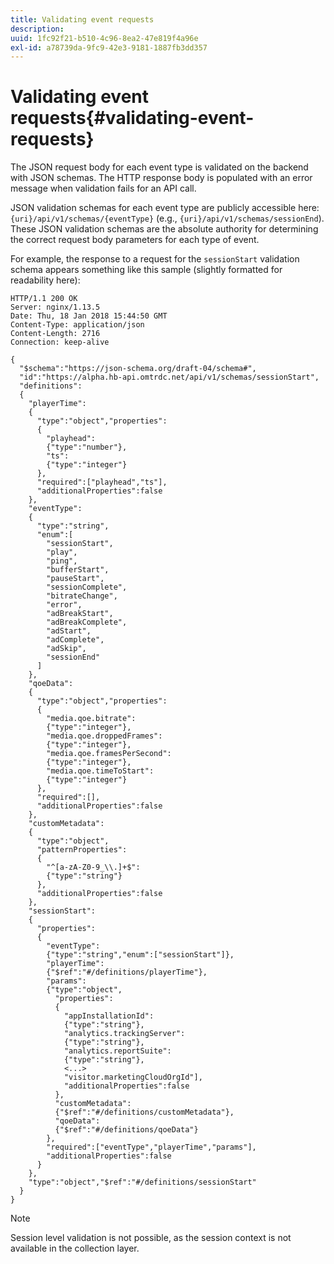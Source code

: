```yaml
---
title: Validating event requests
description: 
uuid: 1fc92f21-b510-4c96-8ea2-47e819f4a96e
exl-id: a78739da-9fc9-42e3-9181-1887fb3dd357
---
```

# Validating event requests{#validating-event-requests}

The JSON request body for each event type is validated on the backend with JSON schemas. The HTTP response body is populated with an error message when validation fails for an API call.

JSON validation schemas for each event type are publicly accessible here: `{uri}/api/v1/schemas/{eventType}` (e.g., `{uri}/api/v1/schemas/sessionEnd`). These JSON validation schemas are the absolute authority for determining the correct request body parameters for each type of event.

For example, the response to a request for the `sessionStart` validation schema appears something like this sample (slightly formatted for readability here): 

```
HTTP/1.1 200 OK
Server: nginx/1.13.5
Date: Thu, 18 Jan 2018 15:44:50 GMT
Content-Type: application/json
Content-Length: 2716
Connection: keep-alive

{
  "$schema":"https://json-schema.org/draft-04/schema#",
  "id":"https://alpha.hb-api.omtrdc.net/api/v1/schemas/sessionStart",
  "definitions":
  {
    "playerTime":
    {
      "type":"object","properties":
      {
        "playhead":
        {"type":"number"},
        "ts":
        {"type":"integer"}
      },
      "required":["playhead","ts"],
      "additionalProperties":false
    },
    "eventType":
    {
      "type":"string",
      "enum":[
        "sessionStart",
        "play",
        "ping",
        "bufferStart",
        "pauseStart",
        "sessionComplete",
        "bitrateChange",
        "error",
        "adBreakStart",
        "adBreakComplete",
        "adStart",
        "adComplete",
        "adSkip",
        "sessionEnd"
      ]
    },
    "qoeData":
    {
      "type":"object","properties":
      {
        "media.qoe.bitrate":
        {"type":"integer"},
        "media.qoe.droppedFrames":
        {"type":"integer"},
        "media.qoe.framesPerSecond":
        {"type":"integer"},
        "media.qoe.timeToStart":
        {"type":"integer"}
      },
      "required":[],
      "additionalProperties":false
    },
    "customMetadata":
    {
      "type":"object",
      "patternProperties":
      {
        "^[a-zA-Z0-9_\\.]+$":
        {"type":"string"}
      },
      "additionalProperties":false
    },
    "sessionStart":
    {
      "properties":
      {
        "eventType":
        {"type":"string","enum":["sessionStart"]},
        "playerTime":
        {"$ref":"#/definitions/playerTime"},
        "params":
        {"type":"object",
          "properties":
          {
            "appInstallationId":
            {"type":"string"},
            "analytics.trackingServer":
            {"type":"string"},
            "analytics.reportSuite":
            {"type":"string"},
            <...>
            "visitor.marketingCloudOrgId"],
            "additionalProperties":false
          },
          "customMetadata":
          {"$ref":"#/definitions/customMetadata"},
          "qoeData":
          {"$ref":"#/definitions/qoeData"}
        },
        "required":["eventType","playerTime","params"],
        "additionalProperties":false
      }
    },
    "type":"object","$ref":"#/definitions/sessionStart"
  }
}
```

>[!NOTE]
>
>Session level validation is not possible, as the session context is not available in the collection layer.
